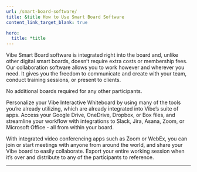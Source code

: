 ```yaml
---
url: /smart-board-software/
title: &title How to Use Smart Board Software
content_link_target_blank: true

hero:
  title: *title
---
```

Vibe Smart Board software is integrated right into the board and, unlike other digital smart boards, doesn’t require extra costs or membership fees. Our collaboration software allows you to work however and wherever you need. It gives you the freedom to communicate and create with your team, conduct training sessions, or present to clients.

No additional boards required for any other participants.

Personalize your Vibe Interactive Whiteboard by using many of the tools you’re already utilizing, which are already integrated into Vibe’s suite of apps. Access your Google Drive, OneDrive, Dropbox, or Box files, and streamline your workflow with integrations to Slack, Jira, Asana, Zoom, or Microsoft Office - all from within your board.

With integrated video conferencing apps such as Zoom or WebEx, you can join or start meetings with anyone from around the world, and share your Vibe board to easily collaborate. Export your entire working session when it’s over and distribute to any of the participants to reference.

---
